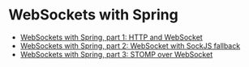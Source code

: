# WebSockets with Spring

* [WebSockets with Spring, part 1: HTTP and WebSocket](article1.md)
* [WebSockets with Spring, part 2: WebSocket with SockJS fallback](article2.md)
* [WebSockets with Spring, part 3: STOMP over WebSocket](article3.md)
